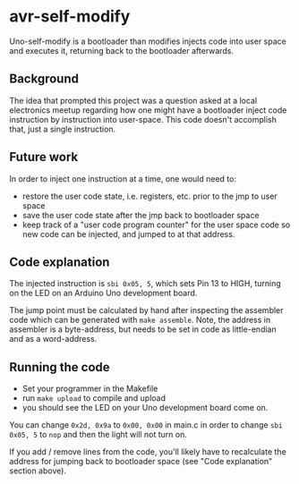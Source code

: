 # avr-self-modify

Uno-self-modify is a bootloader than modifies injects code into user space and executes it, returning back to the bootloader afterwards.

## Background
The idea that prompted this project was a question asked at a local electronics meetup regarding how one might have a bootloader inject code instruction by instruction into user-space. This code doesn't accomplish that, just a single instruction. 

## Future work
In order to inject one instruction at a time, one would need to:
 * restore the user code state, i.e. registers, etc. prior to the jmp to user space
 * save the user code state after the jmp back to bootloader space
 * keep track of a "user code program counter" for the user space code so new code can be injected, and jumped to at that address.

## Code explanation
The injected instruction is `sbi 0x05, 5`, which sets Pin 13 to HIGH, turning on the LED on an Arduino Uno development board.

The jump point must be calculated by hand after inspecting the assembler code which can be generated with `make assemble`. Note, the address in assembler is a byte-address, but needs to be set in code as little-endian and as a word-address.

## Running the code
* Set your programmer in the Makefile
* run `make upload` to compile and upload
* you should see the LED on your Uno development board come on.

You can change `0x2d, 0x9a` to `0x00, 0x00` in main.c in order to change `sbi 0x05, 5` to `nop` and then the light will not turn on.

If you add / remove lines from the code, you'll likely have to recalculate the address for jumping back to bootloader space (see "Code explanation" section above).
